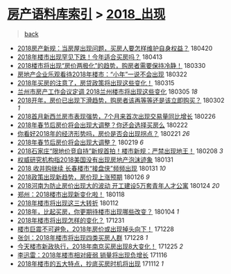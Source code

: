 [房产语料库索引](../../README.md)  > [2018_出现](2018_出现.md)
====
> [back](../README.md)

- [2018房产新规：当房屋出现问题，买房人要怎样维护自身权益？](http://jkwz.applinzi.com/ittc/7094061788771648523.html#2018%E6%88%BF%E4%BA%A7%E6%96%B0%E8%A7%84%EF%BC%9A%E5%BD%93%E6%88%BF%E5%B1%8B%E5%87%BA%E7%8E%B0%E9%97%AE%E9%A2%98%EF%BC%8C%E4%B9%B0%E6%88%BF%E4%BA%BA%E8%A6%81%E6%80%8E%E6%A0%B7%E7%BB%B4%E6%8A%A4%E8%87%AA%E8%BA%AB%E6%9D%83%E7%9B%8A%EF%BC%9F) 180420  
- [2018年楼市出现罕见下跌！今年适合买房吗？](http://jkwz.applinzi.com/ittc/7091576882346853386.html#2018%E5%B9%B4%E6%A5%BC%E5%B8%82%E5%87%BA%E7%8E%B0%E7%BD%95%E8%A7%81%E4%B8%8B%E8%B7%8C%EF%BC%81%E4%BB%8A%E5%B9%B4%E9%80%82%E5%90%88%E4%B9%B0%E6%88%BF%E5%90%97%EF%BC%9F) 180413  
- [2018楼市将出现“房价两极化”的趋势，购房者需要保持冷静！](http://jkwz.applinzi.com/ittc/7086268650271278096.html#2018%E6%A5%BC%E5%B8%82%E5%B0%86%E5%87%BA%E7%8E%B0%E2%80%9C%E6%88%BF%E4%BB%B7%E4%B8%A4%E6%9E%81%E5%8C%96%E2%80%9D%E7%9A%84%E8%B6%8B%E5%8A%BF%EF%BC%8C%E8%B4%AD%E6%88%BF%E8%80%85%E9%9C%80%E8%A6%81%E4%BF%9D%E6%8C%81%E5%86%B7%E9%9D%99%EF%BC%81) 180330  
- [房地产企业乐观看待2018年楼市：“小年”一说不会出现](http://jkwz.applinzi.com/ittc/7083351399826195466.html#%E6%88%BF%E5%9C%B0%E4%BA%A7%E4%BC%81%E4%B8%9A%E4%B9%90%E8%A7%82%E7%9C%8B%E5%BE%852018%E5%B9%B4%E6%A5%BC%E5%B8%82%EF%BC%9A%E2%80%9C%E5%B0%8F%E5%B9%B4%E2%80%9D%E4%B8%80%E8%AF%B4%E4%B8%8D%E4%BC%9A%E5%87%BA%E7%8E%B0) 180322  
- [2018年买房的注意了，房贷政策将出现这些变化！](http://jkwz.applinzi.com/ittc/7080755122219254791.html#2018%E5%B9%B4%E4%B9%B0%E6%88%BF%E7%9A%84%E6%B3%A8%E6%84%8F%E4%BA%86%EF%BC%8C%E6%88%BF%E8%B4%B7%E6%94%BF%E7%AD%96%E5%B0%86%E5%87%BA%E7%8E%B0%E8%BF%99%E4%BA%9B%E5%8F%98%E5%8C%96%EF%BC%81) 180315  
- [兰州市房产工作会议定调 2018兰州楼市将出现这些变化](http://jkwz.applinzi.com/ittc/7077132786362483729.html#%E5%85%B0%E5%B7%9E%E5%B8%82%E6%88%BF%E4%BA%A7%E5%B7%A5%E4%BD%9C%E4%BC%9A%E8%AE%AE%E5%AE%9A%E8%B0%83+2018%E5%85%B0%E5%B7%9E%E6%A5%BC%E5%B8%82%E5%B0%86%E5%87%BA%E7%8E%B0%E8%BF%99%E4%BA%9B%E5%8F%98%E5%8C%96) 180305 *18* 
- [2018开年，房价已出现下滑趋势，购房者该再等等还是该立即购买？](http://jkwz.applinzi.com/ittc/7075831580759426064.html#2018%E5%BC%80%E5%B9%B4%EF%BC%8C%E6%88%BF%E4%BB%B7%E5%B7%B2%E5%87%BA%E7%8E%B0%E4%B8%8B%E6%BB%91%E8%B6%8B%E5%8A%BF%EF%BC%8C%E8%B4%AD%E6%88%BF%E8%80%85%E8%AF%A5%E5%86%8D%E7%AD%89%E7%AD%89%E8%BF%98%E6%98%AF%E8%AF%A5%E7%AB%8B%E5%8D%B3%E8%B4%AD%E4%B9%B0%EF%BC%9F) 180302 *1* 
- [2018首月新西兰房市表现强势，7个月来首次出现交易量同比增长](http://jkwz.applinzi.com/ittc/7074477839116403723.html#2018%E9%A6%96%E6%9C%88%E6%96%B0%E8%A5%BF%E5%85%B0%E6%88%BF%E5%B8%82%E8%A1%A8%E7%8E%B0%E5%BC%BA%E5%8A%BF%EF%BC%8C7%E4%B8%AA%E6%9C%88%E6%9D%A5%E9%A6%96%E6%AC%A1%E5%87%BA%E7%8E%B0%E4%BA%A4%E6%98%93%E9%87%8F%E5%90%8C%E6%AF%94%E5%A2%9E%E9%95%BF) 180226  
- [2018年春节后房价将会出现大调整？你还会选择买房么](http://jkwz.applinzi.com/ittc/7072844162577990663.html#2018%E5%B9%B4%E6%98%A5%E8%8A%82%E5%90%8E%E6%88%BF%E4%BB%B7%E5%B0%86%E4%BC%9A%E5%87%BA%E7%8E%B0%E5%A4%A7%E8%B0%83%E6%95%B4%EF%BC%9F%E4%BD%A0%E8%BF%98%E4%BC%9A%E9%80%89%E6%8B%A9%E4%B9%B0%E6%88%BF%E4%B9%88) 180222  
- [你看好2018年的经济形势吗，房价是否会出现拐点？](http://jkwz.applinzi.com/ittc/7072565775812789254.html#%E4%BD%A0%E7%9C%8B%E5%A5%BD2018%E5%B9%B4%E7%9A%84%E7%BB%8F%E6%B5%8E%E5%BD%A2%E5%8A%BF%E5%90%97%EF%BC%8C%E6%88%BF%E4%BB%B7%E6%98%AF%E5%90%A6%E4%BC%9A%E5%87%BA%E7%8E%B0%E6%8B%90%E7%82%B9%EF%BC%9F) 180221 *26* 
- [2018年春节后房价将会出现大调整？](http://jkwz.applinzi.com/ittc/7071749158275122192.html#2018%E5%B9%B4%E6%98%A5%E8%8A%82%E5%90%8E%E6%88%BF%E4%BB%B7%E5%B0%86%E4%BC%9A%E5%87%BA%E7%8E%B0%E5%A4%A7%E8%B0%83%E6%95%B4%EF%BC%9F) 180219 *6* 
- [2018石家庄“限地价竞自持”新规首拍！楼市新规：严禁出现地王！](http://jkwz.applinzi.com/ittc/7067723057609573386.html#2018%E7%9F%B3%E5%AE%B6%E5%BA%84%E2%80%9C%E9%99%90%E5%9C%B0%E4%BB%B7%E7%AB%9E%E8%87%AA%E6%8C%81%E2%80%9D%E6%96%B0%E8%A7%84%E9%A6%96%E6%8B%8D%EF%BC%81%E6%A5%BC%E5%B8%82%E6%96%B0%E8%A7%84%EF%BC%9A%E4%B8%A5%E7%A6%81%E5%87%BA%E7%8E%B0%E5%9C%B0%E7%8E%8B%EF%BC%81) 180208 *3* 
- [权威研究机构指2018美国没有出现房地产泡沫迹象](http://jkwz.applinzi.com/ittc/7064799707270759431.html#%E6%9D%83%E5%A8%81%E7%A0%94%E7%A9%B6%E6%9C%BA%E6%9E%84%E6%8C%872018%E7%BE%8E%E5%9B%BD%E6%B2%A1%E6%9C%89%E5%87%BA%E7%8E%B0%E6%88%BF%E5%9C%B0%E4%BA%A7%E6%B3%A1%E6%B2%AB%E8%BF%B9%E8%B1%A1) 180131  
- [2018 收并购继续 长春楼市“接盘侠”频频出现](http://jkwz.applinzi.com/ittc/7064774616998740998.html#2018+%E6%94%B6%E5%B9%B6%E8%B4%AD%E7%BB%A7%E7%BB%AD+%E9%95%BF%E6%98%A5%E6%A5%BC%E5%B8%82%E2%80%9C%E6%8E%A5%E7%9B%98%E4%BE%A0%E2%80%9D%E9%A2%91%E9%A2%91%E5%87%BA%E7%8E%B0) 180131 *10* 
- [2018政策出现新趋势，房价现上涨预期](http://jkwz.applinzi.com/ittc/7062899934485808145.html#2018%E6%94%BF%E7%AD%96%E5%87%BA%E7%8E%B0%E6%96%B0%E8%B6%8B%E5%8A%BF%EF%BC%8C%E6%88%BF%E4%BB%B7%E7%8E%B0%E4%B8%8A%E6%B6%A8%E9%A2%84%E6%9C%9F) 180126 *9* 
- [2018河南为防止房价出现大的波动 开工建设5万套青年人才公寓](http://jkwz.applinzi.com/ittc/7062106603820418059.html#2018%E6%B2%B3%E5%8D%97%E4%B8%BA%E9%98%B2%E6%AD%A2%E6%88%BF%E4%BB%B7%E5%87%BA%E7%8E%B0%E5%A4%A7%E7%9A%84%E6%B3%A2%E5%8A%A8+%E5%BC%80%E5%B7%A5%E5%BB%BA%E8%AE%BE5%E4%B8%87%E5%A5%97%E9%9D%92%E5%B9%B4%E4%BA%BA%E6%89%8D%E5%85%AC%E5%AF%93) 180124 *20* 
- [郑州：2018楼市出现新变化啦！](http://jkwz.applinzi.com/ittc/7059816750743290896.html#%E9%83%91%E5%B7%9E%EF%BC%9A2018%E6%A5%BC%E5%B8%82%E5%87%BA%E7%8E%B0%E6%96%B0%E5%8F%98%E5%8C%96%E5%95%A6%EF%BC%81) 180118  
- [2018年楼市将出现这三大转折](http://jkwz.applinzi.com/ittc/7057825466998588432.html#2018%E5%B9%B4%E6%A5%BC%E5%B8%82%E5%B0%86%E5%87%BA%E7%8E%B0%E8%BF%99%E4%B8%89%E5%A4%A7%E8%BD%AC%E6%8A%98) 180112  
- [2018年，比起买房，你更期待楼市出现哪些改变？](http://jkwz.applinzi.com/ittc/7054785487284208646.html#2018%E5%B9%B4%EF%BC%8C%E6%AF%94%E8%B5%B7%E4%B9%B0%E6%88%BF%EF%BC%8C%E4%BD%A0%E6%9B%B4%E6%9C%9F%E5%BE%85%E6%A5%BC%E5%B8%82%E5%87%BA%E7%8E%B0%E5%93%AA%E4%BA%9B%E6%94%B9%E5%8F%98%EF%BC%9F) 180104 *1* 
- [2018年楼市将出现怎样的变化？](http://jkwz.applinzi.com/ittc/7052817821396894736.html#2018%E5%B9%B4%E6%A5%BC%E5%B8%82%E5%B0%86%E5%87%BA%E7%8E%B0%E6%80%8E%E6%A0%B7%E7%9A%84%E5%8F%98%E5%8C%96%EF%BC%9F) 171231  
- [楼市巨震不可避免，2018年房价或出现掉头向下！](http://jkwz.applinzi.com/ittc/7052148931327165457.html#%E6%A5%BC%E5%B8%82%E5%B7%A8%E9%9C%87%E4%B8%8D%E5%8F%AF%E9%81%BF%E5%85%8D%EF%BC%8C2018%E5%B9%B4%E6%88%BF%E4%BB%B7%E6%88%96%E5%87%BA%E7%8E%B0%E6%8E%89%E5%A4%B4%E5%90%91%E4%B8%8B%EF%BC%81) 171228  
- [张剑：2018年楼市将出现四类买房人群](http://jkwz.applinzi.com/ittc/7052107502219428881.html#%E5%BC%A0%E5%89%91%EF%BC%9A2018%E5%B9%B4%E6%A5%BC%E5%B8%82%E5%B0%86%E5%87%BA%E7%8E%B0%E5%9B%9B%E7%B1%BB%E4%B9%B0%E6%88%BF%E4%BA%BA%E7%BE%A4) 171228 *1* 
- [今天楼市新政执行，2018年南京买房出现8大变化！](http://jkwz.applinzi.com/ittc/7051101615795209232.html#%E4%BB%8A%E5%A4%A9%E6%A5%BC%E5%B8%82%E6%96%B0%E6%94%BF%E6%89%A7%E8%A1%8C%EF%BC%8C2018%E5%B9%B4%E5%8D%97%E4%BA%AC%E4%B9%B0%E6%88%BF%E5%87%BA%E7%8E%B08%E5%A4%A7%E5%8F%98%E5%8C%96%EF%BC%81) 171225 *2* 
- [李迅雷：2018年楼市相对疲弱 销量将出现负增长](http://jkwz.applinzi.com/ittc/7036644724205683728.html#%E6%9D%8E%E8%BF%85%E9%9B%B7%EF%BC%9A2018%E5%B9%B4%E6%A5%BC%E5%B8%82%E7%9B%B8%E5%AF%B9%E7%96%B2%E5%BC%B1+%E9%94%80%E9%87%8F%E5%B0%86%E5%87%BA%E7%8E%B0%E8%B4%9F%E5%A2%9E%E9%95%BF) 171116  
- [2018年楼市的五大特点，抄底买房时机将出现](http://jkwz.applinzi.com/ittc/7035004493496845329.html#2018%E5%B9%B4%E6%A5%BC%E5%B8%82%E7%9A%84%E4%BA%94%E5%A4%A7%E7%89%B9%E7%82%B9%EF%BC%8C%E6%8A%84%E5%BA%95%E4%B9%B0%E6%88%BF%E6%97%B6%E6%9C%BA%E5%B0%86%E5%87%BA%E7%8E%B0) 171112 *1* 
